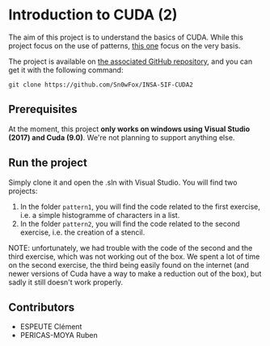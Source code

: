 # Introduction to CUDA (2)

The aim of this project is to understand the basics of CUDA.
While this project focus on the use of patterns, [this one](https://github.com/EspeuteClement/INSA-5IF-CUDA) focus on the very basis.

The project is available on [the associated GitHub repository](https://github.com/Sn0wFox/INSA-5IF-CUDA2),
and you can get it with the following command:

```
git clone https://github.com/Sn0wFox/INSA-5IF-CUDA2
```

## Prerequisites

At the moment, this project **only works on windows using Visual Studio (2017) and Cuda (9.0)**.
We're not planning to support anything else.

## Run the project

Simply clone it and open the .sln with Visual Studio. You will find two projects:
1. In the folder `pattern1`, you will find the code related to the first exercise, i.e. a simple histogramme of characters in a list.
2. In the folder `pattern2`, you will find the code related to the second exercise, i.e. the creation of a stencil.

NOTE: unfortunately, we had trouble with the code of the second and the third exercise, which was not working out of the box.
We spent a lot of time on the second exercise, the third being easily found on the internet (and newer versions of Cuda have a way to make a reduction out of the box),
but sadly it still doesn't work properly.

## Contributors

- ESPEUTE Clément
- PERICAS-MOYA Ruben